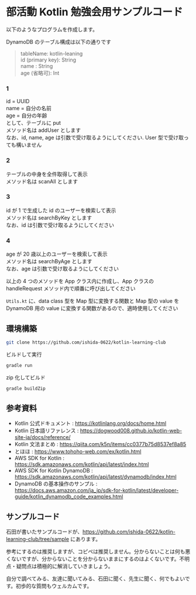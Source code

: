 # 部活動 Kotlin 勉強会用サンプルコード

以下のようなプログラムを作成します。

DynamoDB のテーブル構成は以下の通りです

> tableName: kotlin-leaning<br>
> id (primary key): String<br>
> name : String<br>
> age (省略可): Int

### 1

id = UUID<br>
name = 自分の名前<br>
age = 自分の年齢<br>
として、テーブルに put<br>
メソッド名は addUser とします<br>
なお、id, name, age は引数で受け取るようにしてください. User 型で受け取っても構いません

### 2

テーブルの中身を全件取得して表示<br>
メソッド名は scanAll とします

### 3

id が 1 で生成した id のユーザーを検索して表示<br>
メソッド名は searchByKey とします<br>
なお、id は引数で受け取るようにしてください

### 4

age が 20 歳以上のユーザーを検索して表示<br>
メソッド名は searchByAge とします<br>
なお、age は引数で受け取るようにしてください

以上の 4 つのメソッドを App クラス内に作成し、App クラスの handleRequest メソッド内で順番に呼び出してください

`Utils.kt` に、data class 型を Map 型に変換する関数と Map 型の value を DynamoDB 用の value に変換する関数があるので、適時使用してください

## 環境構築

```bash
git clone https://github.com/ishida-0622/kotlin-learning-club
```

ビルドして実行

```bash
gradle run
```

zip 化してビルド

```bash
gradle buildZip
```

## 参考資料

- Kotlin 公式ドキュメント : https://kotlinlang.org/docs/home.html
- Kotlin 日本語リファレンス : https://dogwood008.github.io/kotlin-web-site-ja/docs/reference/
- Kotlin 文法まとめ : https://qiita.com/k5n/items/cc0377b75d8537ef8a85
- とほほ : https://www.tohoho-web.com/ex/kotlin.html
- AWS SDK for Kotlin : https://sdk.amazonaws.com/kotlin/api/latest/index.html
- AWS SDK for Kotlin DynamoDB : https://sdk.amazonaws.com/kotlin/api/latest/dynamodb/index.html
- DynamoDB の基本操作のサンプル : https://docs.aws.amazon.com/ja_jp/sdk-for-kotlin/latest/developer-guide/kotlin_dynamodb_code_examples.html

## サンプルコード

石田が書いたサンプルコードが、https://github.com/ishida-0622/kotlin-learning-club/tree/sample にあります。

参考にするのは推奨しますが、コピペは推奨しません。分からないことは何も悪くないですが、分からないことを分からないままにするのはよくないです。不明点・疑問点は積極的に解消していきましょう。

自分で調べてみる、友達に聞いてみる、石田に聞く、先生に聞く、何でもよいです。初歩的な質問もウェルカムです。
